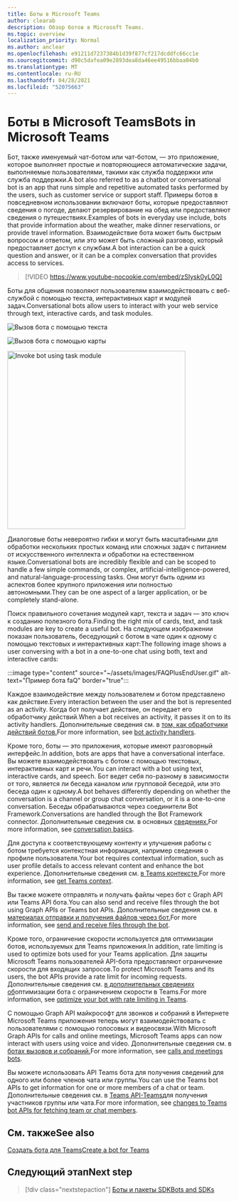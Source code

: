```yaml
---
title: Боты в Microsoft Teams
author: clearab
description: Обзор ботов в Microsoft Teams.
ms.topic: overview
localization_priority: Normal
ms.author: anclear
ms.openlocfilehash: e91211d7237384b1d39f877cf217dcddfc66cc1e
ms.sourcegitcommit: d90c5dafea09e2893dea8da46ee49516bbaa04b0
ms.translationtype: MT
ms.contentlocale: ru-RU
ms.lasthandoff: 04/28/2021
ms.locfileid: "52075663"
---
```

# <a name="bots-in-microsoft-teams"></a><span data-ttu-id="0c4b7-103">Боты в Microsoft Teams</span><span class="sxs-lookup"><span data-stu-id="0c4b7-103">Bots in Microsoft Teams</span></span>

<span data-ttu-id="0c4b7-104">Бот, также именуемый чат-ботом или чат-ботом, — это приложение, которое выполняет простые и повторяющиеся автоматические задачи, выполняемые пользователями, такими как служба поддержки или служба поддержки.</span><span class="sxs-lookup"><span data-stu-id="0c4b7-104">A bot also referred to as a chatbot or conversational bot is an app that runs simple and repetitive automated tasks performed by the users, such as customer service or support staff.</span></span> <span data-ttu-id="0c4b7-105">Примеры ботов в повседневном использовании включают боты, которые предоставляют сведения о погоде, делают резервирование на обед или предоставляют сведения о путешествиях.</span><span class="sxs-lookup"><span data-stu-id="0c4b7-105">Examples of bots in everyday use include, bots that provide information about the weather, make dinner reservations, or provide travel information.</span></span> <span data-ttu-id="0c4b7-106">Взаимодействие бота может быть быстрым вопросом и ответом, или это может быть сложный разговор, который предоставляет доступ к службам.</span><span class="sxs-lookup"><span data-stu-id="0c4b7-106">A bot interaction can be a quick question and answer, or it can be a complex conversation that provides access to services.</span></span>

> [!VIDEO https://www.youtube-nocookie.com/embed/zSIysk0yL0Q]

<span data-ttu-id="0c4b7-107">Боты для общения позволяют пользователям взаимодействовать с веб-службой с помощью текста, интерактивных карт и модулей задач.</span><span class="sxs-lookup"><span data-stu-id="0c4b7-107">Conversational bots allow users to interact with your web service through text, interactive cards, and task modules.</span></span>

![Вызов бота с помощью текста](~/assets/images/invokebotwithtext.png)

![Вызов бота с помощью карты](~/assets/images/invokebotwithcard.png)

<img src="~/assets/images/task-module-example.png" alt="Invoke bot using task module" width="400"/>

<span data-ttu-id="0c4b7-110">Диалоговые боты невероятно гибки и могут быть масштабными для обработки нескольких простых команд или сложных задач с питанием от искусственного интеллекта и обработки на естественном языке.</span><span class="sxs-lookup"><span data-stu-id="0c4b7-110">Conversational bots are incredibly flexible and can be scoped to handle a few simple commands, or complex, artificial-intelligence-powered, and natural-language-processing tasks.</span></span> <span data-ttu-id="0c4b7-111">Они могут быть одним из аспектов более крупного приложения или полностью автономными.</span><span class="sxs-lookup"><span data-stu-id="0c4b7-111">They can be one aspect of a larger application, or be completely stand-alone.</span></span>

<span data-ttu-id="0c4b7-112">Поиск правильного сочетания модулей карт, текста и задач — это ключ к созданию полезного бота.</span><span class="sxs-lookup"><span data-stu-id="0c4b7-112">Finding the right mix of cards, text, and task modules are key to create a useful bot.</span></span> <span data-ttu-id="0c4b7-113">На следующем изображении показан пользователь, беседующий с ботом в чате один к одному с помощью текстовых и интерактивных карт:</span><span class="sxs-lookup"><span data-stu-id="0c4b7-113">The following image shows a user conversing with a bot in a one-to-one chat using both, text and interactive cards:</span></span>

:::image type="content" source="~/assets/images/FAQPlusEndUser.gif" alt-text="Пример бота faQ" border="true":::

<span data-ttu-id="0c4b7-115">Каждое взаимодействие между пользователем и ботом представлено как действие.</span><span class="sxs-lookup"><span data-stu-id="0c4b7-115">Every interaction between the user and the bot is represented as an activity.</span></span> <span data-ttu-id="0c4b7-116">Когда бот получает действие, он передает его обработчику действий.</span><span class="sxs-lookup"><span data-stu-id="0c4b7-116">When a bot receives an activity, it passes it on to its activity handlers.</span></span> <span data-ttu-id="0c4b7-117">Дополнительные сведения см. в [том, как обработчики действий ботов.](~/bots/bot-basics.md)</span><span class="sxs-lookup"><span data-stu-id="0c4b7-117">For more information, see [bot activity handlers](~/bots/bot-basics.md).</span></span> 

<span data-ttu-id="0c4b7-118">Кроме того, боты — это приложения, которые имеют разговорный интерфейс.</span><span class="sxs-lookup"><span data-stu-id="0c4b7-118">In addition, bots are apps that have a conversational interface.</span></span> <span data-ttu-id="0c4b7-119">Вы можете взаимодействовать с ботом с помощью текстовых, интерактивных карт и речи.</span><span class="sxs-lookup"><span data-stu-id="0c4b7-119">You can interact with a bot using text, interactive cards, and speech.</span></span> <span data-ttu-id="0c4b7-120">Бот ведет себя по-разному в зависимости от того, является ли беседа каналом или групповой беседой, или это беседа один к одному.</span><span class="sxs-lookup"><span data-stu-id="0c4b7-120">A bot behaves differently depending on whether the conversation is a channel or group chat conversation, or it is a one-to-one conversation.</span></span> <span data-ttu-id="0c4b7-121">Беседы обрабатываются через соединители Bot Framework.</span><span class="sxs-lookup"><span data-stu-id="0c4b7-121">Conversations are handled through the Bot Framework connector.</span></span> <span data-ttu-id="0c4b7-122">Дополнительные сведения см. в основных [сведениях.](~/bots/how-to/conversations/conversation-basics.md)</span><span class="sxs-lookup"><span data-stu-id="0c4b7-122">For more information, see [conversation basics](~/bots/how-to/conversations/conversation-basics.md).</span></span>

<span data-ttu-id="0c4b7-123">Для доступа к соответствующему контенту и улучшения работы с ботом требуется контекстная информация, например сведения о профиле пользователя.</span><span class="sxs-lookup"><span data-stu-id="0c4b7-123">Your bot requires contextual information, such as user profile details to access relevant content and enhance the bot experience.</span></span> <span data-ttu-id="0c4b7-124">Дополнительные сведения см. [в Teams контексте.](~/bots/how-to/get-teams-context.md)</span><span class="sxs-lookup"><span data-stu-id="0c4b7-124">For more information, see [get Teams context](~/bots/how-to/get-teams-context.md).</span></span> 

<span data-ttu-id="0c4b7-125">Вы также можете отправлять и получать файлы через бот с Graph API или Teams API бота.</span><span class="sxs-lookup"><span data-stu-id="0c4b7-125">You can also send and receive files through the bot using Graph APIs or Teams bot APIs.</span></span> <span data-ttu-id="0c4b7-126">Дополнительные сведения см. в [материалах отправки и получения файлов через бот.](~/bots/how-to/bots-filesv4.md)</span><span class="sxs-lookup"><span data-stu-id="0c4b7-126">For more information, see [send and receive files through the bot](~/bots/how-to/bots-filesv4.md).</span></span>

<span data-ttu-id="0c4b7-127">Кроме того, ограничение скорости используется для оптимизации ботов, используемых для Teams приложения.</span><span class="sxs-lookup"><span data-stu-id="0c4b7-127">In addition, rate limiting is used to optimize bots used for your Teams application.</span></span> <span data-ttu-id="0c4b7-128">Для защиты Microsoft Teams пользователей API-бота предоставляют ограничение скорости для входящих запросов.</span><span class="sxs-lookup"><span data-stu-id="0c4b7-128">To protect Microsoft Teams and its users, the bot APIs provide a rate limit for incoming requests.</span></span> <span data-ttu-id="0c4b7-129">Дополнительные сведения см. [в дополнительных сведениях об](~/bots/how-to/rate-limit.md)оптимизации бота с ограничением скорости в Teams.</span><span class="sxs-lookup"><span data-stu-id="0c4b7-129">For more information, see [optimize your bot with rate limiting in Teams](~/bots/how-to/rate-limit.md).</span></span>

<span data-ttu-id="0c4b7-130">С помощью Graph API майкрософт для звонков и собраний в Интернете Microsoft Teams приложения теперь могут взаимодействовать с пользователями с помощью голосовых и видеосвязи.</span><span class="sxs-lookup"><span data-stu-id="0c4b7-130">With Microsoft Graph APIs for calls and online meetings, Microsoft Teams apps can now interact with users using voice and video.</span></span> <span data-ttu-id="0c4b7-131">Дополнительные сведения см. в [ботах вызовов и собраний.](~/bots/calls-and-meetings/calls-meetings-bots-overview.md)</span><span class="sxs-lookup"><span data-stu-id="0c4b7-131">For more information, see [calls and meetings bots](~/bots/calls-and-meetings/calls-meetings-bots-overview.md).</span></span> 

<span data-ttu-id="0c4b7-132">Вы можете использовать API Teams бота для получения сведений для одного или более членов чата или группы.</span><span class="sxs-lookup"><span data-stu-id="0c4b7-132">You can use the Teams bot APIs to get information for one or more members of a chat or team.</span></span> <span data-ttu-id="0c4b7-133">Дополнительные сведения см. в [Teams API-Teams](~/resources/team-chat-member-api-changes.md)для получения участников группы или чата.</span><span class="sxs-lookup"><span data-stu-id="0c4b7-133">For more information, see [changes to Teams bot APIs for fetching team or chat members](~/resources/team-chat-member-api-changes.md).</span></span>

## <a name="see-also"></a><span data-ttu-id="0c4b7-134">См. также</span><span class="sxs-lookup"><span data-stu-id="0c4b7-134">See also</span></span>

[<span data-ttu-id="0c4b7-135">Создать бота для Teams</span><span class="sxs-lookup"><span data-stu-id="0c4b7-135">Create a bot for Teams</span></span>](~/bots/how-to/create-a-bot-for-teams.md)

## <a name="next-step"></a><span data-ttu-id="0c4b7-136">Следующий этап</span><span class="sxs-lookup"><span data-stu-id="0c4b7-136">Next step</span></span>

> [!div class="nextstepaction"]
> [<span data-ttu-id="0c4b7-137">Боты и пакеты SDK</span><span class="sxs-lookup"><span data-stu-id="0c4b7-137">Bots and SDKs</span></span>](~/bots/bot-features.md)
